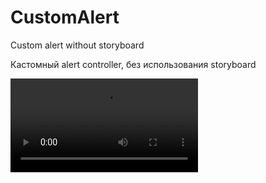 # CustomAlert
Custom alert without storyboard

Кастомный alert controller, без использования storyboard

![alt text](https://github.com/byLLIPyT/CustomAlert/blob/d6466a8c443e0ef87f462de28c7b3feed344ea92/Custom%20alert.mov)
